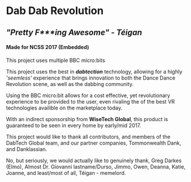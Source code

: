 # Dab Dab Revolution

## *"Pretty F&ast;&ast;&ast;ing Awesome" - Téigan*

#### Made for NCSS 2017 (Embedded)

This project uses multiple BBC micro:bits


This project uses the best in ***dabtection*** technology, allowing for a highly *'seemless'* experience that brings innovation to both the Dance Dance Revolution scene, as well as the dabbing community.

Using the BBC micro:bit allows for a cost effective, yet revolutionary experience to be provided to the user, even rivaling the of the best VR technologies availible on the marketplace today.

With an indirect sponsorship from **WiseTech Global**, this product is guaranteed to be seen in every home by early/mid 2017.

This project would like to thank all contributors, and members of the DabTech Global team, and our partner companies, Tommonwealth Dank, and Danklassian.

No, but seriously, we would actually like to genuinely thank, Greg Darkes (Elmo), Almost Dr. Giovanni lastname/Durso, Jimmo, Owen, Deanna, Katie, Joanne, and least/most of all, Téigan - memelord.